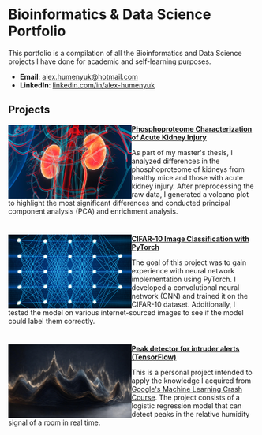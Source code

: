 # Bioinformatics & Data Science Portfolio
This portfolio is a compilation of all the Bioinformatics and Data Science projects I have done for academic and self-learning purposes.
- **Email**: [alex.humenyuk@hotmail.com](alex.humenyuk@hotmail.com)
- **LinkedIn**: [linkedin.com/in/alex-humenyuk](https://www.linkedin.com/in/alex-humenyuk)

## Projects

<img align="left" width="250" height="150" src="/Images/kidneys.jpg"> **[Phosphoproteome Characterization of Acute Kidney Injury](https://github.com/alexhumenyuk/Masters-Thesis-proteomics-AKI)**

As part of my master's thesis, I analyzed differences in the phosphoproteome of kidneys from healthy mice and those with acute kidney injury. After preprocessing the raw data, I generated a volcano plot to highlight the most significant differences and conducted principal component analysis (PCA) and enrichment analysis.

#

<img align="left" width="250" height="150" src="/Images/neural-network.png"> **[CIFAR-10 Image Classification with PyTorch](https://github.com/alexhumenyuk/AI-projects/tree/main/CIFAR10%20PyTorch%20project)**

The goal of this project was to gain experience with neural network implementation using PyTorch. I developed a convolutional neural network (CNN) and trained it on the CIFAR-10 dataset. Additionally, I tested the model on various internet-sourced images to see if the model could label them correctly.


#

<img align="left" width="250" height="150" src="/Images/frequencies.jpg"> **[Peak detector for intruder alerts (TensorFlow)](https://github.com/alexhumenyuk/AI-projects/tree/main/Peak%20detector%20for%20intruder%20alerts%20(TensorFlow))**

This is a personal project intended to apply the knowledge I acquired from [Google's Machine Learning Crash Course](https://developers.google.com/machine-learning/crash-course). The project consists of a logistic regression model that can detect peaks in the relative humidity signal of a room in real time.

<br />
<!--<div>
  <a href="https://github.com/alexhumenyuk/Masters-Thesis-proteomics-AKI" target="_blank" rel="noopener noreferrer">
    <img 
      src="/Images/frequencies.jpg" 
      align="left" 
      width="250"
      style="margin-right: 20px;"
      />
    </a>
  <h3><a href="https://github.com/alexhumenyuk/Masters-Thesis-proteomics-AKI">Time-Frequency Analysis of Biomedical Signals</a></h3>
  <p>
    In this project I preprocessed and analyzed different biomedical signals, including repiratory flow, electromyogram (EMG), .
  </p>
  <br style="clear: both;" />
</div>
##

<div>
  <a href="https://github.com/alexhumenyuk/Masters-Thesis-proteomics-AKI" target="_blank" rel="noopener noreferrer">
    <img 
      src="/Images/neural-network.png" 
      align="left" 
      height="150"
      width="250"
      style="max-width: 100%;"
      />
    </a>
  <strong><a href="https://github.com/alexhumenyuk/AI-projects/tree/main/CIFAR10%20PyTorch%20project">CIFAR-10 Image Classification with PyTorch</a></strong>
  <p>
    The goal of this project was to gain experience with neural network implementation using PyTorch. I developed a convolutional neural network (CNN) and trained it on the CIFAR-10 dataset. Additionally, I tested the model on various internet-sourced images to see if the model could label them correctly.
  </p>
</div>
